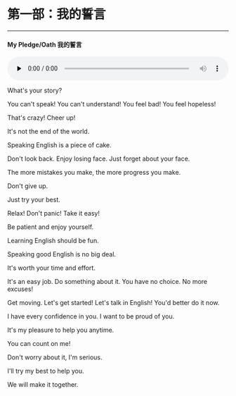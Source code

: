 # 第一部：我的誓言

---

#### My Pledge/Oath 我的誓言

<audio preload="none" style="width: 100%;" controls="controls">
<source type="audio/mpeg" src="/recording/01_my_pledge.mp3" />
</audio>

What's your story? 

You can't speak! You can't understand! You feel bad! You feel hopeless! 

That's crazy! Cheer up!

It's not the end of the world. 

Speaking English is a piece of cake.

Don't look back. Enjoy losing face. Just forget about your face.

The more mistakes you make, the more progress you make. 

Don't give up.

Just try your best. 

Relax! Don't panic! Take it easy!

Be patient and enjoy yourself. 

Learning English should be fun.

Speaking good English is no big deal. 

It's worth your time and effort.

It's an easy job. Do something about it. You have no choice. No more excuses!

Get moving. Let's get started! Let's talk in English! You'd better do it now.

I have every confidence in you. I want to be proud of you.

It's my pleasure to help you anytime. 

You can count on me! 

Don't worry about it, I'm serious.

I'll try my best to help you. 

We will make it together.
